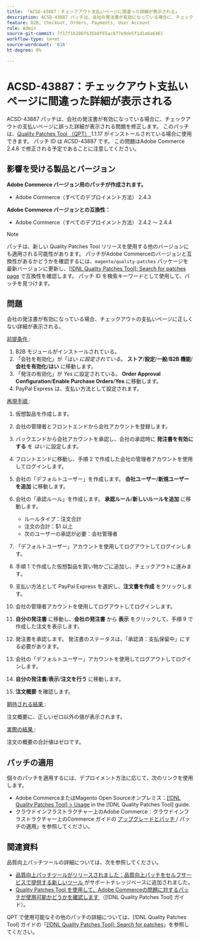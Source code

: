 ```yaml
---
title: 「ACSD-43887：チェックアウト支払いページに間違った詳細が表示される」
description: ACSD-43887 パッチは、会社の発注書が有効になっている場合に、チェックアウトの支払いページに誤った詳細が表示される問題を修正します。 このパッチは、[Quality Patches Tool （QPT） ] （https://experienceleague.adobe.com/en/docs/commerce-knowledge-base/kb/announcements/commerce-announcements/magento-quality-patches-released-new-tool-to-self-serve-quality-patches） 1.1.17 がインストールされている場合に利用できます。 パッチ ID は ACSD-43887 です。 この問題はAdobe Commerce 2.4.6 で修正される予定であることに注意してください。
feature: B2B, Checkout, Orders, Payments, User Account
role: Admin
source-git-commit: 7f17f1b286f635b8f65ac877e9de5f1d1a6a6461
workflow-type: tm+mt
source-wordcount: '616'
ht-degree: 0%

---
```


# ACSD-43887：チェックアウト支払いページに間違った詳細が表示される

ACSD-43887 パッチは、会社の発注書が有効になっている場合に、チェックアウトの支払いページに誤った詳細が表示される問題を修正します。 このパッチは、[Quality Patches Tool （QPT） ](https://experienceleague.adobe.com/en/docs/commerce-knowledge-base/kb/announcements/commerce-announcements/magento-quality-patches-released-new-tool-to-self-serve-quality-patches)1.1.17 がインストールされている場合に使用できます。 パッチ ID は ACSD-43887 です。 この問題はAdobe Commerce 2.4.6 で修正される予定であることに注意してください。

## 影響を受ける製品とバージョン

**Adobe Commerce バージョン用のパッチが作成されます。**

* Adobe Commerce（すべてのデプロイメント方法） 2.4.3

**Adobe Commerce バージョンとの互換性：**

* Adobe Commerce（すべてのデプロイメント方法） 2.4.2 ～ 2.4.4

>[!NOTE]
>
>パッチは、新しい Quality Patches Tool リリースを使用する他のバージョンにも適用される可能性があります。 パッチがAdobe Commerceのバージョンと互換性があるかどうかを確認するには、`magento/quality-patches` パッケージを最新バージョンに更新し、[[!DNL Quality Patches Tool]: Search for patches page](https://experienceleague.adobe.com/en/docs/commerce-knowledge-base/kb/announcements/commerce-announcements/magento-quality-patches-released-new-tool-to-self-serve-quality-patches) で互換性を確認します。 パッチ ID を検索キーワードとして使用して、パッチを見つけます。

## 問題

会社の発注書が有効になっている場合、チェックアウトの支払いページに正しくない詳細が表示される。

<u> 前提条件 </u>:

1. B2B モジュールがインストールされている。
1. 「会社を有効化」が「はい _に設定されている_。 **ストア**/**設定**/**一般**/**B2B 機能**/**会社を有効化**/**はい** に移動します。
1. 「発注の有効化」が _Yes_ に設定されている。 **Order Approval Configuration**/**Enable Purchase Orders**/**Yes** に移動します。
1. PayPal Express は、支払い方法として設定されます。

<u> 再現手順 </u>:

1. 仮想製品を作成します。
1. 会社の管理者とフロントエンドから会社アカウントを登録します。
1. バックエンドから会社アカウントを承認し、会社の承認時に **発注書を有効にする** を _はい_ に設定します。
1. フロントエンドに移動し、手順 2 で作成した会社の管理者アカウントを使用してログインします。
1. 会社の「デフォルトユーザー」を作成します。 **会社ユーザー**/**新規ユーザーを追加** に移動します。
1. 会社の「承認ルール」を作成します。 **承認ルール**/**新しいルールを追加** に移動します。

   * ルールタイプ：注文合計
   * 注文の合計：$1 以上
   * 次のユーザーの承認が必要：会社管理者

1. 「デフォルトユーザー」アカウントを使用してログアウトしてログインします。
1. 手順 1 で作成した仮想製品を買い物かごに追加し、チェックアウトに進みます。
1. 支払い方法として PayPal Express を選択し、**注文書を作成** をクリックします。
1. 会社の管理者アカウントを使用してログアウトしてログインします。
1. **自分の発注書** に移動し、**会社の発注書** から **表示** をクリックして、手順 9 で作成した注文を表示します。
1. 発注書を承認します。 発注書のステータスは、「承認済：支払保留中」にする必要があります。
1. 会社の「デフォルトユーザー」アカウントを使用してログアウトしてログインします。
1. **自分の発注書**/**表示**/**注文を行う** に移動します。
1. **注文概要** を確認します。

<u> 期待される結果 </u>:

注文概要に、正しいゼロ以外の値が表示されます。

<u> 実際の結果 </u>:

注文の概要の合計値はゼロです。

## パッチの適用

個々のパッチを適用するには、デプロイメント方法に応じて、次のリンクを使用します。

* Adobe CommerceまたはMagento Open Sourceオンプレミス：[[!DNL Quality Patches Tool] > Usage](/help/tools/quality-patches-tool/usage.md) in the [!DNL Quality Patches Tool] guide.
* クラウドインフラストラクチャー上のAdobe Commerce：クラウドインフラストラクチャー上のCommerce ガイドの [ アップグレードとパッチ ](https://experienceleague.adobe.com/docs/commerce-cloud-service/user-guide/develop/upgrade/apply-patches.html)/ パッチの適用」を参照してください。

## 関連資料

品質向上パッチツールの詳細については、次を参照してください。

* [ 品質向上パッチツールがリリースされました：品質向上パッチをセルフサービスで提供する新しいツール ](https://experienceleague.adobe.com/en/docs/commerce-knowledge-base/kb/announcements/commerce-announcements/magento-quality-patches-released-new-tool-to-self-serve-quality-patches) がサポートナレッジベースに追加されました。
* [Quality Patches Tool を使用して、Adobe Commerceの問題に対するパッチが使用可能かどうかを確認します ](/help/tools/quality-patches-tool/patches-available-in-qpt/check-patch-for-magento-issue-with-magento-quality-patches.md) （[!DNL Quality Patches Tool] ガイド）。

QPT で使用可能なその他のパッチの詳細については、[!DNL Quality Patches Tool] ガイドの「[[!DNL Quality Patches Tool]: Search for patches](https://experienceleague.adobe.com/tools/commerce-quality-patches/index.html)」を参照してください。
